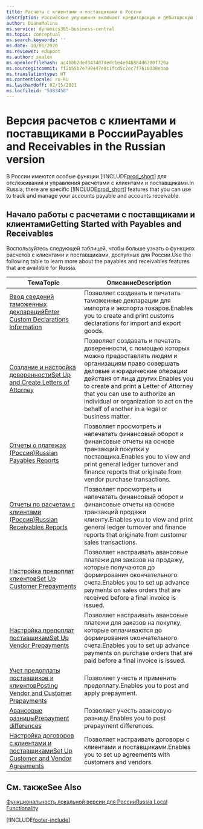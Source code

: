```yaml
---
title: Расчеты с клиентами и поставщиками в России
description: Российские улучшения включают кредиторскую и дебиторскую задолженность в русской версии.
author: DianaMalina
ms.service: dynamics365-business-central
ms.topic: conceptual
ms.search.keywords: ''
ms.date: 10/01/2020
ms.reviewer: edupont
ms.author: soalex
ms.openlocfilehash: ac4bbb2ded343407dedc1e4e04b884d6200f720a
ms.sourcegitcommit: ff2b55b7e790447e0c1fcd5c2ec7f7610338ebaa
ms.translationtype: HT
ms.contentlocale: ru-RU
ms.lasthandoff: 02/15/2021
ms.locfileid: "5383458"
---
```

# <a name="payables-and-receivables-in-the-russian-version"></a><span data-ttu-id="463d7-103">Версия расчетов с клиентами и поставщиками в России</span><span class="sxs-lookup"><span data-stu-id="463d7-103">Payables and Receivables in the Russian version</span></span>

<span data-ttu-id="463d7-104">В России имеются особые функции [!INCLUDE[prod_short](../../includes/prod_short.md)] для отслеживания и управления расчетами с клиентами и поставщиками.</span><span class="sxs-lookup"><span data-stu-id="463d7-104">In Russia, there are specific [!INCLUDE[prod_short](../../includes/prod_short.md)] features that you can use to track and manage your accounts payable and accounts receivable.</span></span>

## <a name="getting-started-with-payables-and-receivables"></a><span data-ttu-id="463d7-105">Начало работы с расчетами с поставщиками и клиентами</span><span class="sxs-lookup"><span data-stu-id="463d7-105">Getting Started with Payables and Receivables</span></span>

<span data-ttu-id="463d7-106">Воспользуйтесь следующей таблицей, чтобы больше узнать о функциях расчетов с клиентами и поставщиками, доступных для России.</span><span class="sxs-lookup"><span data-stu-id="463d7-106">Use the following table to learn more about the payables and receivables features that are available for Russia.</span></span>

| <span data-ttu-id="463d7-107">Тема</span><span class="sxs-lookup"><span data-stu-id="463d7-107">Topic</span></span>                                            | <span data-ttu-id="463d7-108">Описание</span><span class="sxs-lookup"><span data-stu-id="463d7-108">Description</span></span>            |
| ------------------------------------------------ | ---------------------- |
| [<span data-ttu-id="463d7-109">Ввод сведений таможенных деклараций</span><span class="sxs-lookup"><span data-stu-id="463d7-109">Enter Custom Declarations Information</span></span>](How-to-Enter-Custom-Declarations-Information.md) | <span data-ttu-id="463d7-110">Позволяет создавать и печатать таможенные декларации для импорта и экспорта товаров.</span><span class="sxs-lookup"><span data-stu-id="463d7-110">Enables you to create and print customs declarations for import and export goods.</span></span> |
| [<span data-ttu-id="463d7-111">Создание и настройка доверенности</span><span class="sxs-lookup"><span data-stu-id="463d7-111">Set Up and Create Letters of Attorney</span></span>](How-to-Set-Up-and-Create-Letters-of-Attorney.md) | <span data-ttu-id="463d7-112">Позволяет создавать и печатать доверенности, с помощью которых можно предоставлять людям и организациям право совершать деловые и юридические операции действия от лица других.</span><span class="sxs-lookup"><span data-stu-id="463d7-112">Enables you to create and print a Letter of Attorney that you can use to authorize an individual or organization to act on the behalf of another in a legal or business matter.</span></span> |
| [<span data-ttu-id="463d7-113">Отчеты о платежах (Россия)</span><span class="sxs-lookup"><span data-stu-id="463d7-113">Russian Payables Reports</span></span>](Russian-Payables-Reports.md) | <span data-ttu-id="463d7-114">Позволяет просмотреть и напечатать финансовый оборот и финансовые отчеты на основе транзакций покупки у поставщика.</span><span class="sxs-lookup"><span data-stu-id="463d7-114">Enables you to view and print general ledger turnover and finance reports that originate from vendor purchase transactions.</span></span> |
| [<span data-ttu-id="463d7-115">Отчеты по расчетам с клиентами (Россия)</span><span class="sxs-lookup"><span data-stu-id="463d7-115">Russian Receivables Reports</span></span>](Russian-Receivables-Reports.md)  | <span data-ttu-id="463d7-116">Позволяет просмотреть и напечатать финансовый оборот и финансовые отчеты на основе транзакций продажи клиенту.</span><span class="sxs-lookup"><span data-stu-id="463d7-116">Enables you to view and print general ledger turnover and finance reports that originate from customer sales transactions.</span></span> |
| [<span data-ttu-id="463d7-117">Настройка предоплат клиентов</span><span class="sxs-lookup"><span data-stu-id="463d7-117">Set Up Customer Prepayments</span></span>](How-to-Set-Up-Customer-Prepayments.md)    | <span data-ttu-id="463d7-118">Позволяет настраивать авансовые платежи для заказов на продажу, которые получаются до формирования окончательного счета.</span><span class="sxs-lookup"><span data-stu-id="463d7-118">Enables you to set up advance payments on sales orders that are received before a final invoice is issued.</span></span> |
| [<span data-ttu-id="463d7-119">Настройка предоплат поставщикам</span><span class="sxs-lookup"><span data-stu-id="463d7-119">Set Up Vendor Prepayments</span></span>](How-to-Set-Up-Vendor-Prepayments.md)  | <span data-ttu-id="463d7-120">Позволяет настраивать авансовые платежи для заказов на покупку, которые оплачиваются до формирования окончательного счета.</span><span class="sxs-lookup"><span data-stu-id="463d7-120">Enables you to set up advance payments on purchase orders that are paid before a final invoice is issued.</span></span> |
|[<span data-ttu-id="463d7-121">Учет предоплаты поставщиков и клиентов</span><span class="sxs-lookup"><span data-stu-id="463d7-121">Posting Vendor and Customer Prepayments</span></span>](Prepayments-Vendor-and-Customers.md)|<span data-ttu-id="463d7-122">Позволяет учесть и применить предоплату.</span><span class="sxs-lookup"><span data-stu-id="463d7-122">Enables you to post and apply prepayment.</span></span>|
|[<span data-ttu-id="463d7-123">Авансовые разницы</span><span class="sxs-lookup"><span data-stu-id="463d7-123">Prepayment differences</span></span>](prepayment-differences-invoices-prepayment-differences.md)|<span data-ttu-id="463d7-124">Позволяет учесть авансовую разницу.</span><span class="sxs-lookup"><span data-stu-id="463d7-124">Enables you to post prepayment differences.</span></span>|
| [<span data-ttu-id="463d7-125">Настройка договоров с клиентами и поставщиками</span><span class="sxs-lookup"><span data-stu-id="463d7-125">Set Up Customer and Vendor Agreements</span></span>](How-to-Set-Up-Customer-and-Vendor-Agreements.md) | <span data-ttu-id="463d7-126">Позволяет настраивать договоры с клиентами и поставщиками.</span><span class="sxs-lookup"><span data-stu-id="463d7-126">Enables you to set up agreements with customers and vendors.</span></span> |

## <a name="see-also"></a><span data-ttu-id="463d7-127">См. также</span><span class="sxs-lookup"><span data-stu-id="463d7-127">See Also</span></span>

[<span data-ttu-id="463d7-128">Функциональность локальной версии для России</span><span class="sxs-lookup"><span data-stu-id="463d7-128">Russia Local Functionality</span></span>](russia-local-functionality.md)  


[!INCLUDE[footer-include](../../includes/footer-banner.md)]